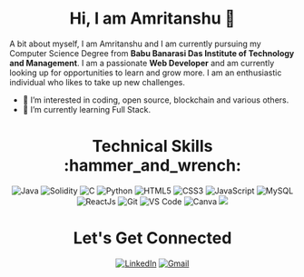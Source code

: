 <h1 align="center">Hi, I am Amritanshu 👋</h1>
<!-- # Hi, I am Amritanshu👋 -->
  A bit about myself, I am Amritanshu and I am currently pursuing my Computer Science Degree from <b>Babu Banarasi Das Institute of Technology and Management</b>. I am a passionate <b>Web Developer</b> and am currently looking up for opportunities to learn and grow more. I am an enthusiastic individual who likes to take up new challenges.
  
- 👀 I’m interested in coding, open source, blockchain and various others.
- 🌱 I’m currently learning Full Stack.
<!-- - 📫 How to reach me at amritanshu9794203555@gmail.com -->
<!-- - - 💞️ I’m looking to collaborate on ... -->



<h1 align="center">Technical Skills 	:hammer_and_wrench:</h1>
<p align="center">
<img alt="Java" src="https://img.shields.io/badge/java-%23ED8B00.svg?&style=for-the-badge&logo=java&logoColor=white" />
<img alt="Solidity" src="https://img.shields.io/badge/Solidity-%23363636.svg?style=for-the-badge&logo=solidity&logoColor=white" />
<img alt="C" src="https://img.shields.io/badge/c-%2300599C.svg?&style=for-the-badge&logo=c&logoColor=white" />
<img alt="Python" src="https://img.shields.io/badge/python-%2314354C.svg?style=for-the-badge&logo=python&logoColor=white"/>
<img alt="HTML5" src="https://img.shields.io/badge/html5-%23E34F26.svg?&style=for-the-badge&logo=html5&logoColor=white" />
<img alt="CSS3" src="https://img.shields.io/badge/css3-%231572B6.svg?&style=for-the-badge&logo=css3&logoColor=white" />
<img alt="JavaScript" src="https://img.shields.io/badge/javascript-%23323330.svg?&style=for-the-badge&logo=javascript&logoColor=%23F7DF1E" />
<img alt="MySQL" src="https://img.shields.io/badge/MySQL-00000F?style=for-the-badge&logo=mysql&logoColor=white" />
<img alt="ReactJs" src="https://img.shields.io/badge/React-20232A?style=for-the-badge&logo=react&logoColor=61DAFB" />
<img alt="Git" src="https://img.shields.io/badge/Git-F05032?style=for-the-badge&logo=git&logoColor=white" />
<img alt="VS Code" src="https://img.shields.io/badge/Visual_Studio_Code-0078D4?style=for-the-badge&logo=visual%20studio%20code&logoColor=white" />
<img alt="Canva" src="https://img.shields.io/badge/Canva-%2300C4CC.svg?style=for-the-badge&logo=Canva&logoColor=white" />
<img alt"Figma" src="https://img.shields.io/badge/figma-%23F24E1E.svg?style=for-the-badge&logo=figma&logoColor=white" />
</p>

<h1 align="center">Let's Get Connected </h1>

<div align="center">

<a  href="https://www.linkedin.com/in/amritanshu-gupta-982529201/" target="_blank"><img alt="LinkedIn" src="https://img.shields.io/badge/linkedin%20-%230077B5.svg?&style=for-the-badge&logo=linkedin&logoColor=white" /></a>
<a href="mailto:amritanshu9794203555@gmail.com"><img  alt="Gmail" src="https://img.shields.io/badge/Gmail-D14836?style=for-the-badge&logo=gmail&logoColor=white" />

</div>


<!--- https://www.linkedin.com/in/amritanshu-gupta-982529201/
Amritanshu02/Amritanshu02 is a ✨ special ✨ repository because its `README.md` (this file) appears on your GitHub profile.
You can click the Preview link to take a look at your changes.
--->
